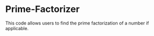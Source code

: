 # Prime-Factorizer
This code allows users to find the prime factorization of a number if applicable.
